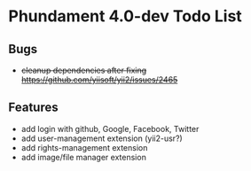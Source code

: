 Phundament 4.0-dev Todo List
============================

Bugs
----

 * ~~cleanup dependencies after fixing https://github.com/yiisoft/yii2/issues/2465~~

Features
--------

 * add login with github, Google, Facebook, Twitter
 * add user-management extension (yii2-usr?)
 * add rights-management extension
 * add image/file manager extension